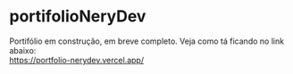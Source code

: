 # portifolioNeryDev

Portifólio em construção, em breve completo.
Veja como tá ficando no link abaixo:<br>
https://portfolio-nerydev.vercel.app/
